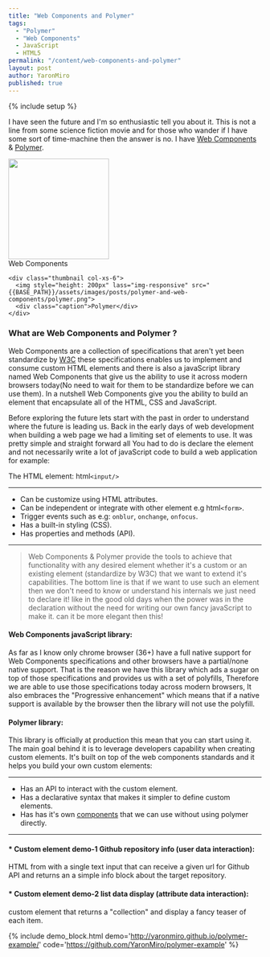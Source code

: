 ```yaml
---
title: "Web Components and Polymer"
tags:
  - "Polymer"
  - "Web Components"
  - JavaScript
  - HTML5
permalink: "/content/web-components-and-polymer"
layout: post
author: YaronMiro
published: true
---
```


{% include setup %}

I have seen the future and I'm so enthusiastic tell you about it. This is not a line from some science fiction movie and for those who wander if I have some sort of time-machine then the answer is no. I have [Web Components](http://webcomponents.org/) & [Polymer](https://www.polymer-project.org/1.0/).

<div class="row">
	<div class="thumbnail col-xs-6">
	  <img  style="height: 200px" class="img-responsive" src="{{BASE_PATH}}/assets/images/posts/polymer-and-web-components/web-components.svg">
	  <div class="caption">Web Components</div>
	</div>

	<div class="thumbnail col-xs-6">
	  <img style="height: 200px" lass="img-responsive" src="{{BASE_PATH}}/assets/images/posts/polymer-and-web-components/polymer.png">
	  <div class="caption">Polymer</div>
	</div>
</div>

<!-- more -->

### What are Web Components and Polymer ?
Web Components are a collection of specifications that aren't yet been standardize by [W3C](http://www.w3.org/Consortium/facts.html) these specifications enables us to implement and consume custom HTML elements and there is also a javaScript library named Web Components that give us the ability to use it across modern browsers today(No need to wait for them to be standardize before we can use them). In a nutshell Web Components give you the ability to build an element that encapsulate all of the HTML, CSS and JavaScript. 

Before exploring the future lets start with the past in order to understand where the future is leading us. Back in the early days of web development when building a web page we had a limiting set of elements to use. It was pretty simple and straight forward all You had to do is declare the element and not necessarily write a lot of javaScript code to build a web application for example:  

The HTML element: html```<input/>```

------

* Can be customize using HTML attributes.
* Can be independent or integrate with other element e.g  html```<form>```.
* Trigger events such as e.g: `onblur`, `onchange`, `onfocus`.
* Has a built-in styling (CSS).
* Has properties and methods (API).

------

> Web Components & Polymer provide the tools to achieve that functionality with any desired element whether it's a custom or an existing element (standardize by W3C) that we want to extend it's capabilities. The bottom line is that if we want to use such an element then we don't need to know or understand his internals we just need to declare it! like in the good old days when the power was in the declaration without the need for writing our own fancy javaScript to make it. can it be more elegant then this!


#### Web Components javaScript library:
As far as I know only chrome browser (36+) have a full native support for Web Components specifications and other browsers have a partial/none native support. That is the reason we have this library which ads a sugar on top of those specifications and provides us with a set of polyfills, Therefore we are able to use those specifications today across modern browsers, It also embraces the "Progressive enhancement" which means that if a native support is available by the browser then the library will not use the polyfill.

#### Polymer library:
This library is officially at production this mean that you can start using it.
The main goal behind it is to leverage developers capability when creating custom elements.
It's built on top of the web components standards and it helps you build your own custom elements:

------

* Has an API to interact with the custom element.
* Has a declarative syntax that makes it simpler to define custom elements.
* Has has it's own [components](https://elements.polymer-project.org/) that we can use without using polymer directly.

------

####  * Custom element demo-1 Github repository info (user data interaction):
HTML from with a single text input that can receive a given url for Github API and returns an a simple info block about the target repository.

####  * Custom element demo-2 list data display (attribute data interaction):
custom element that returns a "collection" and display a fancy teaser of each item.

{% include demo_block.html demo='http://yaronmiro.github.io/polymer-example/' code='https://github.com/YaronMiro/polymer-example' %}



